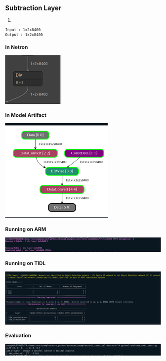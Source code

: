 ## Subtraction Layer
1. 
```
Input : 1x2x8400
Output : 1x2x8400
```
### In Netron
![alt text](image-1.png)
### In Model Artifact
![alt text](image.png)
### Running on ARM
![alt text](image-4.png)
### Running on TIDL
![alt text](image-3.png)
### Evaluation
![alt text](image-2.png)


